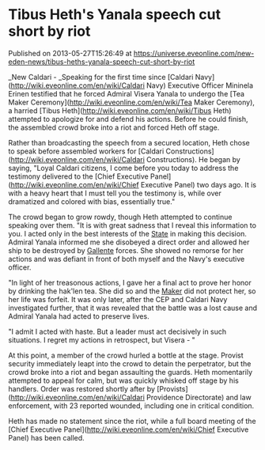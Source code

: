 # Tibus Heth's Yanala speech cut short by riot
Published on 2013-05-27T15:26:49 at https://universe.eveonline.com/new-eden-news/tibus-heths-yanala-speech-cut-short-by-riot

_New Caldari - _Speaking for the first time since [Caldari Navy](http://wiki.eveonline.com/en/wiki/Caldari Navy) Executive Officer Mininela Erinen testified that he forced Admiral Visera Yanala to undergo the [Tea Maker Ceremony](http://wiki.eveonline.com/en/wiki/Tea Maker Ceremony), a harried [Tibus Heth](http://wiki.eveonline.com/en/wiki/Tibus Heth) attempted to apologize for and defend his actions. Before he could finish, the assembled crowd broke into a riot and forced Heth off stage.

Rather than broadcasting the speech from a secured location, Heth chose to speak before assembled workers for [Caldari Constructions](http://wiki.eveonline.com/en/wiki/Caldari Constructions). He began by saying, "Loyal Caldari citizens, I come before you today to address the testimony delivered to the [Chief Executive Panel](http://wiki.eveonline.com/en/wiki/Chief Executive Panel) two days ago. It is with a heavy heart that I must tell you the testimony is, while over dramatized and colored with bias, essentially true."

The crowd began to grow rowdy, though Heth attempted to continue speaking over them. "It is with great sadness that I reveal this information to you. I acted only in the best interests of the [State](http://wiki.eveonline.com/en/wiki/Caldari) in making this decision. Admiral Yanala informed me she disobeyed a direct order and allowed her ship to be destroyed by [Gallente](http://wiki.eveonline.com/en/wiki/Gallente) forces. She showed no remorse for her actions and was defiant in front of both myself and the Navy's executive officer.

"In light of her treasonous actions, I gave her a final act to prove her honor by drinking the hak'len tea. She did so and the [Maker](http://wiki.eveonline.com/en/wiki/Caldari_spirituality) did not protect her, so her life was forfeit. It was only later, after the CEP and Caldari Navy investigated further, that it was revealed that the battle was a lost cause and Admiral Yanala had acted to preserve lives.

"I admit I acted with haste. But a leader must act decisively in such situations. I regret my actions in retrospect, but Visera - "

At this point, a member of the crowd hurled a bottle at the stage. Provist security immediately leapt into the crowd to detain the perpetrator, but the crowd broke into a riot and began assaulting the guards. Heth momentarily attempted to appeal for calm, but was quickly whisked off stage by his handlers. Order was restored shortly after by [Provists](http://wiki.eveonline.com/en/wiki/Caldari Providence Directorate) and law enforcement, with 23 reported wounded, including one in critical condition.

Heth has made no statement since the riot, while a full board meeting of the [Chief Executive Panel](http://wiki.eveonline.com/en/wiki/Chief Executive Panel) has been called.
